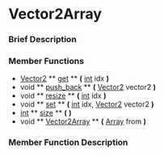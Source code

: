 #  Vector2Array  

###  Brief Description  


###  Member Functions 
  * [Vector2](class_vector2)  ** [get](#get) **  **(** [int](class_int) idx  **)**
  * void  ** [push_back](#push_back) **  **(** [Vector2](class_vector2) vector2  **)**
  * void  ** [resize](#resize) **  **(** [int](class_int) idx  **)**
  * void  ** [set](#set) **  **(** [int](class_int) idx, [Vector2](class_vector2) vector2  **)**
  * [int](class_int)  ** [size](#size) **  **(** **)**
  * void  ** [Vector2Array](#Vector2Array) **  **(** [Array](class_array) from  **)**

###  Member Function Description  
